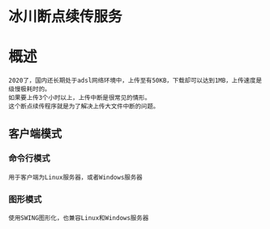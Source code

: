 # 冰川断点续传服务
# 概述
```
2020了，国内还长期处于adsl网络环境中，上传至有50KB，下载却可以达到1MB，上传速度是级慢极耗时的。
如果要上传3个小时以上，上传中断是很常见的情形。
这个断点续传程序就是为了解决上传大文件中断的问题。
```
## 客户端模式
### 命令行模式
```
用于客户端为Linux服务器，或者Windows服务器
```

### 图形模式
```
使用SWING图形化，也兼容Linux和Windows服务器
```

